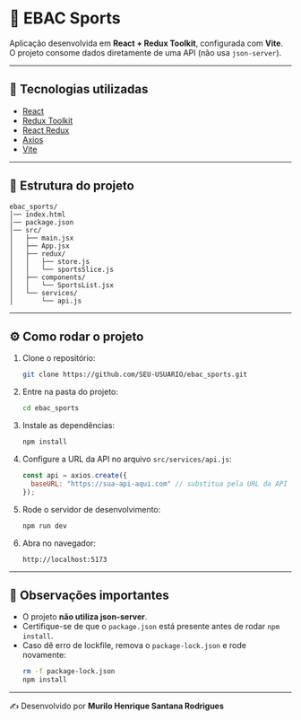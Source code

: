 # 🏀 EBAC Sports

Aplicação desenvolvida em **React + Redux Toolkit**, configurada com **Vite**.  
O projeto consome dados diretamente de uma API (não usa `json-server`).

---

## 🚀 Tecnologias utilizadas
- [React](https://react.dev/)
- [Redux Toolkit](https://redux-toolkit.js.org/)
- [React Redux](https://react-redux.js.org/)
- [Axios](https://axios-http.com/)
- [Vite](https://vitejs.dev/)

---

## 📂 Estrutura do projeto
```
ebac_sports/
│── index.html
│── package.json
│── src/
│   ├── main.jsx
│   ├── App.jsx
│   ├── redux/
│   │   ├── store.js
│   │   └── sportsSlice.js
│   ├── components/
│   │   └── SportsList.jsx
│   └── services/
│       └── api.js
```

---

## ⚙️ Como rodar o projeto

1. Clone o repositório:
   ```bash
   git clone https://github.com/SEU-USUARIO/ebac_sports.git
   ```

2. Entre na pasta do projeto:
   ```bash
   cd ebac_sports
   ```

3. Instale as dependências:
   ```bash
   npm install
   ```

4. Configure a URL da API no arquivo `src/services/api.js`:
   ```javascript
   const api = axios.create({
     baseURL: "https://sua-api-aqui.com" // substitua pela URL da API real
   });
   ```

5. Rode o servidor de desenvolvimento:
   ```bash
   npm run dev
   ```

6. Abra no navegador:
   ```
   http://localhost:5173
   ```

---

## 📌 Observações importantes
- O projeto **não utiliza json-server**.  
- Certifique-se de que o `package.json` está presente antes de rodar `npm install`.  
- Caso dê erro de lockfile, remova o `package-lock.json` e rode novamente:
  ```bash
  rm -f package-lock.json
  npm install
  ```

---

✍️ Desenvolvido por **Murilo Henrique Santana Rodrigues**
